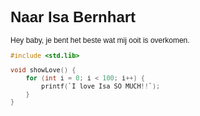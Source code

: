 <span style="font-family:Arial; font-size:12;">

# Naar Isa Bernhart

Hey baby, je bent het beste wat mij ooit is overkomen.

```C
#include <std.lib>

void showLove() {
    for (int i = 0; i < 100; i++) {
        printf(`I love Isa SO MUCH!!`);
    }
}

```
